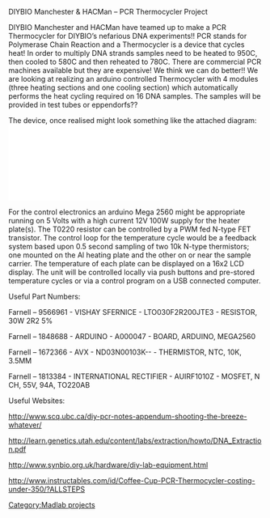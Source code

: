 DIYBIO Manchester & HACMan – PCR Thermocycler Project

DIYBIO Manchester and HACMan have teamed up to make a PCR Thermocycler
for DIYBIO’s nefarious DNA experiments!! PCR stands for Polymerase Chain
Reaction and a Thermocycler is a device that cycles heat! In order to
multiply DNA strands samples need to be heated to 950C, then cooled to
580C and then reheated to 780C. There are commercial PCR machines
available but they are expensive! We think we can do better!! We are
looking at realizing an arduino controlled Thermocycler with 4 modules
(three heating sections and one cooling section) which automatically
performs the heat cycling required on 16 DNA samples. The samples will
be provided in test tubes or eppendorfs??

The device, once realised might look something like the attached
diagram:
![<File:DIYBIO_PCR_Diagram.pdf>](DIYBIO_PCR_Diagram.pdf "fig:File:DIYBIO_PCR_Diagram.pdf")

For the control electronics an arduino Mega 2560 might be appropriate
running on 5 Volts with a high current 12V 100W supply for the heater
plate(s). The T0220 resistor can be controlled by a PWM fed N-type FET
transistor. The control loop for the temperature cycle would be a
feedback system based upon 0.5 second sampling of two 10k N-type
thermistors; one mounted on the Al heating plate and the other on or
near the sample carrier. The temperature of each plate can be displayed
on a 16x2 LCD display. The unit will be controlled locally via push
buttons and pre-stored temperature cycles or via a control program on a
USB connected computer.

Useful Part Numbers:

Farnell – 9566961 - VISHAY SFERNICE - LTO030F2R200JTE3 - RESISTOR, 30W
2R2 5%

Farnell – 1848688 - ARDUINO - A000047 - BOARD, ARDUINO, MEGA2560

Farnell – 1672366 - AVX - ND03N00103K-- - THERMISTOR, NTC, 10K, 3.5MM

Farnell – 1813384 - INTERNATIONAL RECTIFIER - AUIRF1010Z - MOSFET, N CH,
55V, 94A, TO220AB

Useful Websites:

<http://www.scq.ubc.ca/diy-pcr-notes-appendum-shooting-the-breeze-whatever/>

<http://learn.genetics.utah.edu/content/labs/extraction/howto/DNA_Extraction.pdf>

<http://www.synbio.org.uk/hardware/diy-lab-equipment.html>

<http://www.instructables.com/id/Coffee-Cup-PCR-Thermocycler-costing-under-350/?ALLSTEPS>

[Category:Madlab projects](Category:Madlab_projects "wikilink")